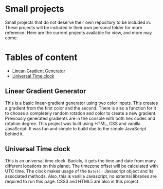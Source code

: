 # Small projects
Small projects that do not deserve their own repository to be included in. These projects will be included in their own personal folder for more reference.
Here are the current projects available for view, and more may come: 

# Tables of content 
* [Linear-Gradient Generator](#linear-gradient-generator)
* [Universal Time clock](#Universal-Time-clock)

## Linear Gradient Generator
This is a basic linear-gradient generator using two color inputs. This creates a gradient from the first color and the second. There is also a function for it to choose 
a completely random rotation and color to create a new gradient. Previously generated gradients are in the console with both hex codes and rotation degree. This project 
was built using HTML, CSS and vanilla JavaScript. It was fun and simple to build due to the simple JavaScript behind it.

## Universal Time clock
This is an universal time clock. Bacicly, it gets the time and date from many different locations on this planet. The timezone offset will be calculated with UTC time. The clock makes usage of the `Date();` Javascript object and its associated methods. Also, this is vanilla Javascript, no external libraries are required to run this page. CSS3 and HTML5 are also in this project.
